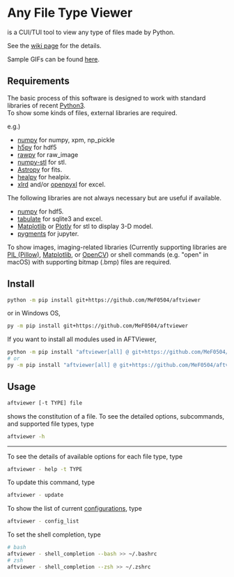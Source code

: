# Any File Type Viewer

is a CUI/TUI tool to view any type of files made by Python.

See the [wiki page](https://github.com/MeF0504/aftviewer/wiki) for the details.

Sample GIFs can be found [here](samples/gif/README.md).

## Requirements

The basic process of this software is designed to work with standard libraries of recent [Python3](https://www.python.org/).  
To show some kinds of files, external libraries are required.

e.g.)
- [numpy](https://numpy.org/) for numpy, xpm, np_pickle
- [h5py](https://docs.h5py.org/) for hdf5
- [rawpy](https://letmaik.github.io/rawpy/api/rawpy.RawPy.html) for raw_image
- [numpy-stl](https://pypi.org/project/numpy-stl/) for stl.
- [Astropy](https://www.astropy.org/) for fits.
- [healpy](https://healpy.readthedocs.io/) for healpix.
- [xlrd](https://xlrd.readthedocs.io/en/latest/) and/or [openpyxl](https://openpyxl.readthedocs.io/en/stable/) for excel.

The following libraries are not always necessary but are useful if available.
- [numpy](https://numpy.org/) for hdf5.
- [tabulate](https://pypi.org/project/tabulate/) for sqlite3 and excel.
- [Matplotlib](https://matplotlib.org/) or [Plotly](https://plotly.com/python/) for stl to display 3-D model.
- [pygments](https://pygments.org/) for jupyter.

To show images, imaging-related libraries
(Currently supporting libraries are
[PIL (Pillow)](https://pillow.readthedocs.io/),
[Matplotlib](https://matplotlib.org/),
or [OpenCV](https://pypi.org/project/opencv-python/))
or shell commands (e.g. "open" in macOS) with supporting bitmap (.bmp) files are required.

## Install

```bash
python -m pip install git+https://github.com/MeF0504/aftviewer
```
or in Windows OS,
```bash
py -m pip install git+https://github.com/MeF0504/aftviewer
```

If you want to install all modules used in AFTViewer,
```bash
python -m pip install "aftviewer[all] @ git+https://github.com/MeF0504/aftviewer"
# or
py -m pip install "aftviewer[all] @ git+https://github.com/MeF0504/aftviewer"
```

## Usage
```bash
aftviewer [-t TYPE] file
```
shows the constitution of a file.
To see the detailed options, subcommands, and supported file types, type
```bash
aftviewer -h
```

---
To see the details of available options for each file type, type
```bash
aftviewer - help -t TYPE
```
To update this command, type
```bash
aftviewer - update
```
To show the list of current [configurations](https://github.com/MeF0504/aftviewer/wiki/Customization#parameters), type
```bash
aftviewer - config_list
```
To set the shell completion, type
```bash
# bash
aftviewer - shell_completion --bash >> ~/.bashrc
# zsh
aftviewer - shell_completion --zsh >> ~/.zshrc
```
